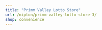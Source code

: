 ```yaml
---
title: "Primm Valley Lotto Store"
url: /nipton/primm-valley-lotto-store-3/
shop: convenience
---
```

